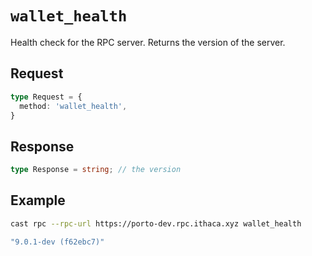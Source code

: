 # `wallet_health`

Health check for the RPC server. Returns the version of the server.

## Request

```ts
type Request = {
  method: 'wallet_health',
}
```

## Response

```ts
type Response = string; // the version
```

## Example

```sh
cast rpc --rpc-url https://porto-dev.rpc.ithaca.xyz wallet_health
```

```ts
"9.0.1-dev (f62ebc7)"
```
